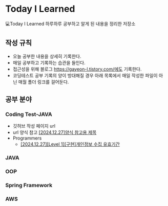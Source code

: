 # Today I Learned

💻Today I Learned
하루하루 공부하고 알게 된 내용을 정리한 저장소

## 작성 규칙
* 오늘 공부한 내용을 상세히 기록한다.
* 매일 공부하고 기록하는 습관을 들인다.
* 접근성을 위해 블로그 https://gayeon-l.tistory.com/에도 기록한다.
* 코딩테스트 공부 기록의 양이 방대해질 경우 아래 목록에서 매일 작성한 파일이 아닌 매월 폴더 링크를 걸어둔다.

## 공부 분야

### Coding Test-JAVA
* 깃허브 작성 페이지 url
* url 양식 참고 [[2024.12.27]양식 참고용 제목](https://gayeon-l.tistory.com/)
* Programmers
  * [[2024.12.27][Level 1][구현]개인정보 수집 유효기간](https://github.com/gayeonni/TIL/blob/main/Coding%20Test/Programmers/%5B2023%20KAKAO%20BLIND%20RECRUITMENT%5D%5BLevel%201%5D%5B%EA%B5%AC%ED%98%84%5D%20%EA%B0%9C%EC%9D%B8%EC%A0%95%EB%B3%B4%20%EC%88%98%EC%A7%91%20%EC%9C%A0%ED%9A%A8%EA%B8%B0%EA%B0%84.md)

### JAVA

### OOP

### Spring Framework

### AWS

